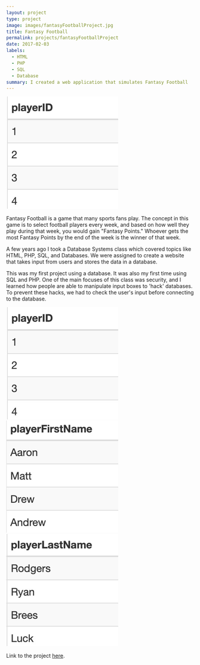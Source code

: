 ```yaml
---
layout: project
type: project
image: images/fantasyFootballProject.jpg
title: Fantasy Football
permalink: projects/fantasyFootballProject
date: 2017-02-03
labels:
  - HTML
  - PHP
  - SQL
  - Database
summary: I created a web application that simulates Fantasy Football
---
```

<img class="ui medium right floated rounded image" src="/images/fantasyFootballProject.jpg">

Fantasy Football is a game that many sports fans play. The concept in this game is to select football players every week, and based on how well they play during that week, you would gain "Fantasy Points." Whoever gets the most Fantasy Points by the end of the week is the winner of that week.

A few years ago I took a Database Systems class which covered topics like HTML, PHP, SQL, and Databases. We were assigned to create a website that takes input from users and stores the data in a database.

This was my first project using a database. It was also my first time using SQL and PHP. One of the main focuses of this class was security, and I learned how people are able to manipulate input boxes to 'hack' databases. To prevent these hacks, we had to check the user's input before connecting to the database.

<img class="ui medium right floated rounded image" src="/images/fantasyFootballProject.jpg">
<img class="ui medium right floated rounded image" src="/images/fantasyFootballProject2.jpg">
<img class="ui medium right floated rounded image" src="/images/fantasyFootballProject3.jpg">

Link to the project [here](https://github.com/ianbm/ianbm.github.io/tree/master/projects/fantasyFootball/www).
